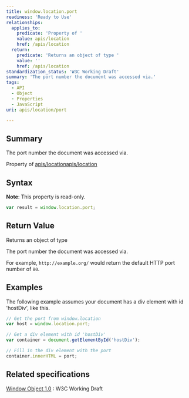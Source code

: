 ```yaml
---
title: window.location.port
readiness: 'Ready to Use'
relationships:
  applies_to:
    predicate: 'Property of '
    value: apis/location
    href: /apis/location
  return:
    predicate: 'Returns an object of type '
    value: ''
    href: /apis/location
standardization_status: 'W3C Working Draft'
summary: 'The port number the document was accessed via.'
tags:
  - API
  - Object
  - Properties
  - JavaScript
uri: apis/location/port

---
```

## <span>Summary</span>

The port number the document was accessed via.

Property of [apis/location](/apis/location)[apis/location](/apis/location)

## <span>Syntax</span>

**Note**: This property is read-only.

``` js
var result = window.location.port;
```

## <span>Return Value</span>

Returns an object of type<span></span>

The port number the document was accessed via.

For example, `http://example.org/` would return the default HTTP port number of `80`.

## <span>Examples</span>

The following example assumes your document has a div element with id 'hostDiv', like this.

``` js
// Get the port from window.location
var host = window.location.port;

// Get a div element with id 'hostDiv'
var container = document.getElementById('hostDiv');

// Fill in the div element with the port
container.innerHTML = port;
```

## <span>Related specifications</span>

[Window Object 1.0](http://www.w3.org/TR/Window/)
:   W3C Working Draft
